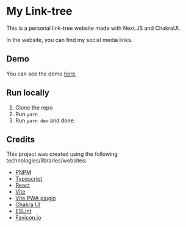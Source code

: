 # My Link-tree
This is a personal link-tree website made with Next.JS and ChakraUI.

In the website, you can find my social media links.

## Demo
You can see the demo [here](https://vboechat-linktree.vercel.app/).

## Run locally
1. Clone the repo
2. Run `yarn`
3. Run `yarn dev` and done.

## Credits
This project was created using the following technologies/libraries/websites:
 - [PNPM](https://pnpm.io/)
 - [Typescript](https://www.typescriptlang.org/)
 - [React](https://reactjs.org/)
 - [Vite](https://vitejs.dev/)
 - [Vite PWA plugin](https://vite-pwa-org.netlify.app/)
 - [Chakra UI](https://chakra-ui.com/)
 - [ESLint](https://eslint.org/)
 - [Favicon.io](https://favicon.io/)
 

